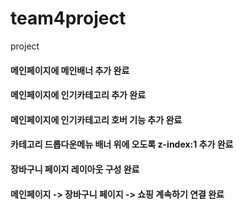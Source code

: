 # team4project
project

#### 메인페이지에 메인배너 추가 완료
#### 메인페이지에 인기카테고리 추가 완료
#### 메인페이지에 인기카테고리 호버 기능 추가 완료
#### 카테고리 드롭다운메뉴 배너 위에 오도록 z-index:1 추가 완료
#### 장바구니 페이지 레이아웃 구성 완료
#### 메인페이지 -> 장바구니 페이지 -> 쇼핑 계속하기 연결 완료